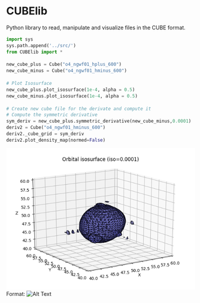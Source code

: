 # CUBElib
Python library to read, manipulate and visualize files in the CUBE format.



```python
import sys
sys.path.append('../src/')
from CUBElib import *

new_cube_plus = Cube("o4_ngwf01_hplus_600")
new_cube_minus = Cube("o4_ngwf01_hminus_600")

# Plot Isosurface
new_cube_plus.plot_isosurface(1e-4, alpha = 0.5)
new_cube_minus.plot_isosurface(1e-4, alpha = 0.5)

# Create new cube file for the derivate and compute it
# Compute the symmetric derivative
sym_deriv = new_cube_plus.symmetric_derivative(new_cube_minus,0.0001)
deriv2 = Cube("o4_ngwf01_hminus_600")
deriv2._cube_grid = sym_deriv
deriv2.plot_density_map(normed=False)
```

![GitHub Logo](/figures/orbital_isosurface_example.png)
Format: ![Alt Text](url)

